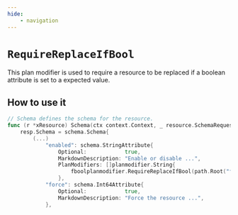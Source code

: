 ```yaml
---
hide:
    - navigation
---
```

# `RequireReplaceIfBool`

This plan modifier is used to require a resource to be replaced if a boolean attribute is set to a expected value.

## How to use it

```go
// Schema defines the schema for the resource.
func (r *xResource) Schema(ctx context.Context, _ resource.SchemaRequest, resp *resource.SchemaResponse) {
    resp.Schema = schema.Schema{
        (...)
            "enabled": schema.StringAttribute{
                Optional:            true,
                MarkdownDescription: "Enable or disable ...",
                PlanModifiers: []planmodifier.String{
                    fboolplanmodifier.RequireReplaceIfBool(path.Root("force"), true)
                },
            "force": schema.Int64Attribute{
                Optional:            true,
                MarkdownDescription: "Force the resource ...",
            },
```
